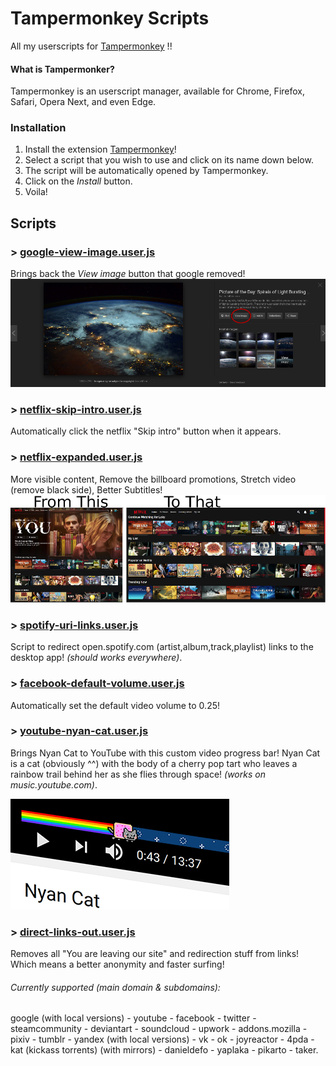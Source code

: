 # Tampermonkey Scripts
All my userscripts for [Tampermonkey](https://tampermonkey.net/) !!

#### What is Tampermonker?
Tampermonkey is an userscript manager, available for Chrome, Firefox, Safari, Opera Next, and even Edge.

### Installation

1. Install the extension [Tampermonkey](https://tampermonkey.net/)!
1. Select a script that you wish to use and click on its name down below.
1. The script will be automatically opened by Tampermonkey.
1. Click on the _Install_ button.
1. Voila!

## Scripts

### > [google-view-image.user.js](https://raw.githubusercontent.com/StellarisStudio/Tampermonkey-Scripts/master/google-view-image.user.js)
Brings back the _View image_ button that google removed!
![Demo Google Screenshot](img/google-view-image.jpg)

### > [netflix-skip-intro.user.js](https://raw.githubusercontent.com/StellarisStudio/Tampermonkey-Scripts/master/netflix-skip-intro.user.js)
Automatically click the netflix "Skip intro" button when it appears.

### > [netflix-expanded.user.js](https://raw.githubusercontent.com/StellarisStudio/Tampermonkey-Scripts/master/netflix-expanded.user.js)
More visible content, Remove the billboard promotions, Stretch video (remove black side), Better Subtitles!
![Demo Netflix Screenshot](img/netflix-expanded.png)

### > [spotify-uri-links.user.js](https://raw.githubusercontent.com/StellarisStudio/Tampermonkey-Scripts/master/spotify-uri-links.user.js)
Script to redirect open.spotify.com (artist,album,track,playlist) links to the desktop app!
_(should works everywhere)_.

### > [facebook-default-volume.user.js](https://raw.githubusercontent.com/StellarisStudio/Tampermonkey-Scripts/master/facebook-default-volume.user.js)
Automatically set the default video volume to 0.25!

### > [youtube-nyan-cat.user.js](https://raw.githubusercontent.com/StellarisStudio/Tampermonkey-Scripts/master/youtube-nyan-cat.user.js)
Brings Nyan Cat to YouTube with this custom video progress bar!
Nyan Cat is a cat (obviously ^^) with the body of a cherry pop tart who leaves a rainbow trail behind her as she flies through space!
_(works on music.youtube.com)_.

![Demo NyanCat Screenshot](img/youtube-nyan-cat.gif)

### > [direct-links-out.user.js](https://raw.githubusercontent.com/StellarisStudio/Tampermonkey-Scripts/master/direct-links-out.user.js)
Removes all "You are leaving our site" and redirection stuff from links! Which means a better anonymity and faster surfing!
###### Currently supported (main domain & subdomains):
google (with local versions) - youtube - facebook - twitter - steamcommunity - deviantart - soundcloud - upwork - addons.mozilla - pixiv - tumblr - yandex (with local versions) - vk - ok - joyreactor - 4pda - kat (kickass torrents) (with mirrors) - danieldefo - yaplaka - pikarto - taker.
